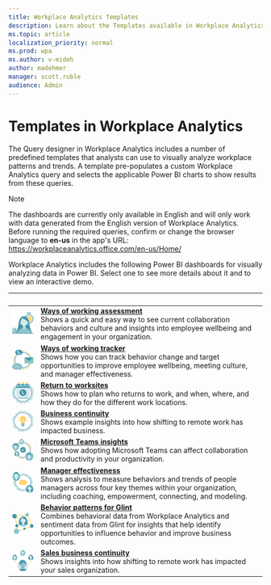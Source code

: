 ```yaml
---
title: Workplace Analytics Templates
description: Learn about the Templates available in Workplace Analytics that you can use to run a query, export its results, and visualize them in Power BI
ms.topic: article
localization_priority: normal
ms.prod: wpa
ms.author: v-mideh
author: madehmer
manager: scott.ruble
audience: Admin
---
```


# Templates in Workplace Analytics

The Query designer in Workplace Analytics includes a number of predefined templates that analysts can use to visually analyze workplace patterns and trends. A template pre-populates a custom Workplace Analytics query and selects the applicable Power BI charts to show results from these queries.

>[!Note]
>The dashboards are currently only available in English and will only work with data generated from the English version of Workplace Analytics. Before running the required queries, confirm or change the browser language to **en-us** in the app's URL: <https://workplaceanalytics.office.com/en-us/Home/>

Workplace Analytics includes the following Power BI dashboards for visually analyzing data in Power BI. Select one to see more details about it and to view an interactive demo.

| &nbsp; | &nbsp; |
|------|-------|
|![Ways of working assessment icon](../images/wpa/playbooks/wellbeing-64x64.svg) |[**Ways of working assessment**](./power-bi-collab-assess.md) <br>Shows a quick and easy way to see current collaboration behaviors and culture and insights into employee wellbeing and engagement in your organization. |
|![Ways of working tracker icon](../images/wpa/playbooks/efficient-communications-32x32.svg) |[**Ways of working tracker**](./power-bi-collab-track.md) <br>Shows how you can track behavior change and target opportunities to improve employee wellbeing, meeting culture, and manager effectiveness. |
|![Return to work icon](../images/wpa/playbooks/meetings-32x32.svg) |[**Return to worksites**](./power-bi-return-tw.md) <br>Shows how to plan who returns to work, and when, where, and how they do for the different work locations. |
|![Business communication icon](../images/wpa/playbooks/focus-64x64.svg) |[**Business continuity**](./power-bi-bc.md)<br>Shows example insights into how shifting to remote work has impacted business. |
|![Microsoft Teams insights icon](../images/wpa/playbooks/cross-group-collab-32x32.svg) |[**Microsoft Teams insights**](./power-bi-teams.md) <br>Shows how adopting Microsoft Teams can affect collaboration and productivity in your organization. |
|![Manager effectiveness icon](../images/wpa/playbooks/manager-coaching-32x32.svg) |[**Manager effectiveness**](./power-bi-manager.md) <br>Shows analysis to measure behaviors and trends of people managers across four key themes within your organization, including coaching, empowerment, connecting, and modeling. |
|![Behavior patterns icon](../images/wpa/playbooks/influencer-32x32.svg) |[**Behavior patterns for Glint**](./power-bi-glint.md) <br>Combines behavioral data from Workplace Analytics and sentiment data from Glint for insights that help identify opportunities to influence behavior and improve business outcomes. |
|![Sales business continuity icon](../images/wpa/playbooks/manage-connectedness-32x32.svg) |[**Sales business continuity**](./pbi-bc-sales.md) <br>Shows insights into how shifting to remote work has impacted your sales organization. |
